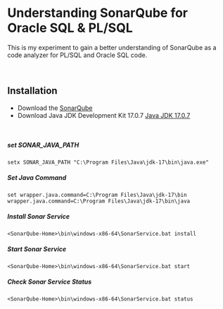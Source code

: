 # Understanding SonarQube for Oracle SQL & PL/SQL
This is my experiment to gain a better understanding of SonarQube as a code analyzer for PL/SQL and Oracle SQL code.

<br>

## Installation
- Download the <a href="https://www.sonarsource.com/products/sonarqube/downloads">SonarQube</a>
- Download Java JDK Development Kit 17.0.7 <a href="https://www.oracle.com/java/technologies/downloads/#java17">Java JDK 17.0.7</a>

<br>

##### set SONAR_JAVA_PATH 
```shell
setx SONAR_JAVA_PATH "C:\Program Files\Java\jdk-17\bin\java.exe"
```

##### Set Java Command 
```shell
set wrapper.java.command=C:\Program Files\Java\jdk-17\bin wrapper.java.command=C:\Program Files\Java\jdk-17\bin\java
```

##### Install Sonar Service
```shell
<SonarQube-Home>\bin\windows-x86-64\SonarService.bat install
```

##### Start Sonar Service
```shell
<SonarQube-Home>\bin\windows-x86-64\SonarService.bat start
```

##### Check Sonar Service Status
```shell
<SonarQube-Home>\bin\windows-x86-64\SonarService.bat status
```
